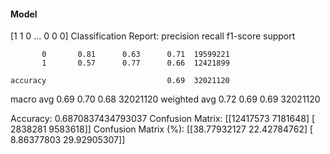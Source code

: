 #### Model
[1 1 0 ... 0 0 0]
Classification Report:
              precision    recall  f1-score   support

           0       0.81      0.63      0.71  19599221
           1       0.57      0.77      0.66  12421899

    accuracy                           0.69  32021120
   macro avg       0.69      0.70      0.68  32021120
weighted avg       0.72      0.69      0.69  32021120

Accuracy: 0.6870837434793037
Confusion Matrix:
[[12417573  7181648]
 [ 2838281  9583618]]
Confusion Matrix (%):
[[38.77932127 22.42784762]
 [ 8.86377803 29.92905307]]
